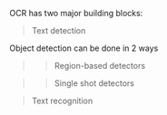 OCR has two major building blocks:

> Text detection

Object detection can be done in 2 ways
>> Region-based detectors

>> Single shot detectors

> Text recognition

